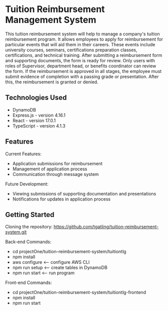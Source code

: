 # Tuition Reimbursement Management System
This tuition reimbursement system will help to manage a company's tuition 
reimbursement program. It allows employees to apply for reimbursement for 
particular events that will aid them in their careers. These events include 
university courses, seminars, certifications preparation classes, certifications, 
and technical training. After submitting a reimbursement form and supporting 
documents, the form is ready for review.   Only users with roles of Supervisor, 
department head, or benefits coordinator can review the form. If the reimbursement 
is approved in all stages, the employee must submit evidence of completion with a 
passing grade or presentation. After this, the reimbursement is granted or denied.


## Technologies Used
* DynamoDB
* Express.js - version 4.16.1
* React - version 17.0.1
* TypeScript - version 4.1.3

## Features
Current Features:
* Application submissions for reimbursement
* Management of application process
* Communication through message system

Future Development:
* Viewing submissions of supporting documentation and presentations
* Notifications for updates in application process

## Getting Started
Cloning the repository:
https://github.com/tgatling/tuition-reimbursement-system.git

Back-end Commands:
* cd projectOne/tuition-reimbursement-system/tuitiontlg
* npm install
* aws configure <-- configure AWS CLI
* npm run setup <-- create tables in DynamoDB
* npm run start <-- run program

Front-end Commands:
* cd projectOne/tuition-reimbursement-system/tuitiontlg-frontend
* npm install
* npm run start

